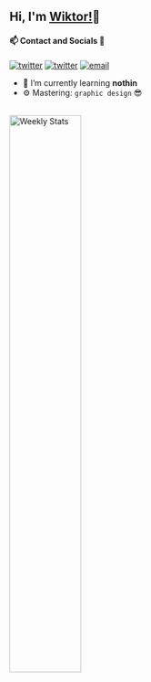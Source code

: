 

## Hi, I'm [Wiktor!](https://github.com/wiktorlazar)👋

#### 📫 Contact and Socials 🔎

<a href="https://twitter.com/antitrendyy" target="_blank"><img alt="twitter" align="center" src="https://img.shields.io/badge/-Twitter-0D1117?style=flat-square&logo=twitter&logoColor=white"></a>
<a href="https://www.twitch.tv/f0rexst" target="_blank"><img alt="twitter" align="center" src="https://img.shields.io/badge/-Twitch-0D1117?style=flat-square&logo=twitch&logoColor=white"></a>
<a href="mailto:lazarwiktor7@gmail.com" target="_blank"><img alt="email" align="center" src="https://img.shields.io/badge/-Email-0D1117?style=flat-square&&logo=gmail&logoColor=white"></a>
<br>

- 🌱 I’m currently learning **nothin**
- ⚙️ Mastering: `graphic design` 😎

<br>



<a href="https://wakatime.com/@antitrendy" target="_blank">
<img width="50%" align="left" alt="Weekly Stats" src="https://github-readme-stats.vercel.app/api/wakatime?username=@antitrendy&border_radius=0%200%205px%205px&theme=dark&bg_color=161B22&border_color=161B22&icon_color=58a6ff&show_icons=true&disable_animations=true">
</a>
